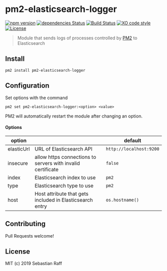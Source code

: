 # pm2-elasticsearch-logger

[![npm version](https://badge.fury.io/js/pm2-elasticsearch-logger.svg)](https://badge.fury.io/js/pm2-elasticsearch-logger) 
[![dependencies Status](https://david-dm.org/hobbyquaker/pm2-elasticsearch-logger/status.svg)](https://david-dm.org/hobbyquaker/pm2-elasticsearch-logger)
[![Build Status](https://travis-ci.org/hobbyquaker/pm2-elasticsearch-logger.svg?branch=master)](https://travis-ci.org/hobbyquaker/pm2-elasticsearch-logger)
[![XO code style](https://img.shields.io/badge/code_style-XO-5ed9c7.svg)](https://github.com/sindresorhus/xo)
[![License][mit-badge]][mit-url]

> Module that sends logs of processes controlled by [PM2](https://pm2.io) to Elasticsearch


## Install

`pm2 install pm2-elasticsearch-logger`


## Configuration

Set options with the command

`pm2 set pm2-elasticsearch-logger:<option> <value>`

PM2 will automatically restart the module after changing an option.

#### Options

| option |           | default |
| ------ | --------- | ------- |
| elasticUrl | URL of Elasticsearch API | `http://localhost:9200` |
| insecure | allow https connections to servers with invalid certificate | `false` |
| index | Elasticsearch index to use | `pm2` |
| type | Elasticsearch type to use | `pm2` |
| host | Host attribute that gets included in Elasticsearch entry | `os.hostname()` |


## Contributing

Pull Requests welcome!


## License

MIT (c) 2019 Sebastian Raff

[mit-badge]: https://img.shields.io/badge/License-MIT-blue.svg?style=flat
[mit-url]: LICENSE
